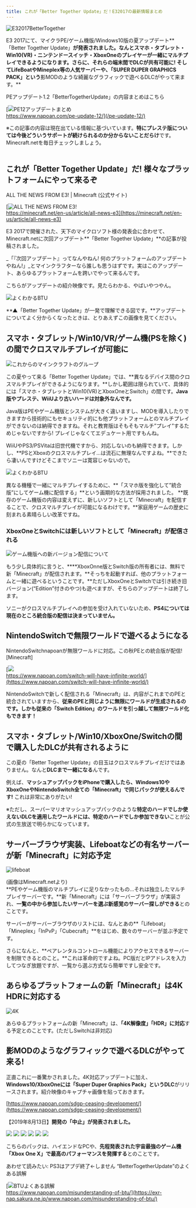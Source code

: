 ```yaml
---
title: これが「Better Together Update」だ！E32017の最新情報まとめ
---
```


![E32017BetterTogether](https://cdn-ak.f.st-hatena.com/images/fotolife/s/sasigume/20210208/20210208110356.png)

E3 2017にて、マイクラPE/ゲーム機版/Windows10版の夏アップデート**「Better Together Update」**が発表されました。**なんとスマホ・タブレット・Win10(VR)・ニンテンドースイッチ・XboxOneのプレイヤーが一緒にマルチプレイできるようになります。**さらに、それらの端末間で**DLCが共有可能に!** そしてLifeBoatやMineplex等の人気サーバーや、「SUPER DUPER GRAPHICS PACK」という**影MODのような綺麗なグラフィックで遊べるDLCがやって来ます。**

PEアップデート1.2「BetterTogetherUpdate」の内容まとめはこちら

[![PE12アップデートまとめ](https://cdn-ak.f.st-hatena.com/images/fotolife/s/sasigume/20210208/20210208093917.png)  
https://www.napoan.com/pe-update-12/](/pe-update-12/)

※この記事の内容は現在出ている情報に基づいています。**特にプレステ版については今後どういうサポートが続けられるのか分からないことだらけ**です。Minecraft.netを毎日チェックしましょう。  
 

## これが「Better Together Update」だ! 様々なプラットフォームにやって来るぞ

ALL THE NEWS FROM E3! | Minecraft (公式サイト)

[![ALL THE NEWS FROM E3!](https://cdn-ak.f.st-hatena.com/images/fotolife/s/sasigume/20210208/20210208113333.png)  
https://minecraft.net/en-us/article/all-news-e3](https://minecraft.net/en-us/article/all-news-e3)

E3 2017で開催された、天下のマイクロソフト様の発表会に合わせて、Minecraft.netに次回アップデート**「Better Together Update」**の記事が投稿されました。

_「『次回アップデート』ってなんやねん! 何のプラットフォームのアップデートやねん!」_とマインクラフターなら誰しも思うはずです。実はこのアップデート、あらゆるプラットフォームを跨いでやって来るんです。

こちらがアップデートの紹介映像です。見たらわかる、やばいやつやん。

![よくわかるBTU](https://cdn-ak.f.st-hatena.com/images/fotolife/s/sasigume/20210208/20210208093929.png)

**▲「Better Together Update」が一発で理解できる図です。**アップデートについてよく分からくなったときは、とりあえずこの画像を見てください。

## スマホ・タブレット/Win10/VR/ゲーム機(PSを除く)の間でクロスマルチプレイが可能に

![これからのマインクラフトのグループ](https://www.napoan.com/wp-content/uploads/2017/09/c2818d43bec9e6b7a3baa114805e1db6.png)

この夏やって来る「Better Together Update」では、**異なるデバイス間のクロスマルチプレイができるようになります。**しかし範囲は限られていて、具体的には「スマホ・タブレットとWin10(VR)とXboxOneとSwitch」の間です。**Java版やプレステ、WiiUより古いハードは対象外なんです。**

Java版はPEやゲーム機版とシステムが大きく違いますし、MODを導入したりできますから技術的にもセキュリティ的にも他プラットフォームとのマルチプレイができないのは納得できますね。それと教育版はそもそもマルチ”プレイ”するためじゃないですから! プレイじゃなくてエデュケート用ですもんね。

WiiUやPS3/PSVitaは旧世代機ですから、対応しないのも納得できます。しかし、**PSとXboxのクロスマルチプレイ…は流石に無理なんですよね。**できたら凄いんですけどそこまでソニーは寛容じゃないので。

![よくわかるBTU](https://cdn-ak.f.st-hatena.com/images/fotolife/s/sasigume/20210208/20210208093929.png)

異なる機種で一緒にマルチプレイするために、**「スマホ版を強化して”統合版”にしてゲーム機に配信する」**という画期的な方法が採用されました。 **既存のゲーム機版の内容は変えずに、新しいソフトとして「Minecraft」を配信することで、クロスマルチプレイが可能になるわけです。**家庭用ゲームの歴史に刻まれる素晴らしい改革ですね。

### XboxOneとSwitchには新しいソフトとして「Minecraft」が配信される

![ゲーム機版への新バージョン配信について](https://cdn-ak.f.st-hatena.com/images/fotolife/s/sasigume/20210208/20210208121557.png)

もう少し具体的に言うと、****XboxOnne版とSwitch版の所有者には、無料で新「Minecraft」が配信されます。**そっちを起動すれば、他のプラットフォームと一緒に遊べるということです。**ただしXboxOneとSwitchでは引き続き旧バージョン(“Edition”付きのやつ)も遊べますが、そちらのアップデートは終了します。

ソニーがクロスマルチプレイへの参加を受け入れていないため、**PS4については現在のところ統合版の配信は決まっていません。**

## NintendoSwitchで無限ワールドで遊べるようになる

NintendoSwitchnapoanが無限ワールドに対応。この秋PEとの統合版が配信! \[Minecraft\]

[![](https://cdn-ak.f.st-hatena.com/images/fotolife/s/sasigume/20210208/20210208093936.png)  
https://www.napoan.com/switch-will-have-infinite-world/](https://www.napoan.com/switch-will-have-infinite-world/)

NintendoSwitchで新しく配信される「Minecraft」は、内容がこれまでのPEと統合されていますから、**従来のPEと同じように無限にワールドが生成されるのです。しかも従来の「Switch Edition」のワールドを引っ越して無限ワールド化もできます！**

## スマホ・タブレット/Win10/XboxOne/Switchの間で購入したDLCが共有されるように

この夏の「Better Together Update」の目玉はクロスマルチプレイだけではありません。なんと**DLCまで一緒になる**んです。

例えば、**マッシュアップパックをiPhoneで購入したら、Windows10やXboxOneやNintendoSwitch全ての「Minecraft」で同じパックが使えるんです!** これは非常にありがたい!

※ただし、スーパーマリオマッシュアップパックのような**特定のハードでしか使えないDLCを適用したワールドには、特定のハードでしか参加できない**ことが公式の生放送で明らかになっています。

## サーバーブラウザ実装、Lifeboatなどの有名サーバーが新「Minecraft」に対応予定

![lifeboat](https://cdn-ak.f.st-hatena.com/images/fotolife/s/sasigume/20210208/20210208122027.jpg)

(画像はMinecraft.netより)  
**PEやゲーム機版のマルチプレイに足りなかったもの…それは独立したマルチプレイサーバーです。**新「Minecraft」には「サーバーブラウザ」が実装され、**一覧の中から参加したいサーバーを選ぶ新感覚のサーバー探しができる**とのことです。

サーバーがサーバーブラウザのリストには、なんとあの**「Lifeboat」「Mineplex」「InPvP」「Cubecraft」**をはじめ、数々のサーバーが並ぶ予定です。

さらになんと、**ペアレンタルコントロール機能によりアクセスできるサーバーを制限できるとのこと。**これは革命的ですよね。PC版だとIPアドレスを入力してつなぎ放題ですが、一覧から選ぶ方式なら簡単ですし安全です。

## あらゆるプラットフォームの新「Minecraft」は4K HDRに対応する

![4K](https://cdn-ak.f.st-hatena.com/images/fotolife/s/sasigume/20210208/20210208113336.png)

あらゆるプラットフォームの新「Minecraft」は、**「4K解像度」「HDR」に対応**する予定とのことです。(ただしSwitchは非対応)

## 影MODのようなグラフィックで遊べるDLCがやって来る!

正直これに一番驚かされました。4K対応アップデートに加え、**Windows10/XboxOneには「Super Duper Graphics Pack」というDLC**がリリースされます。紹介映像のキャプチャ画像を貼っておきます。

[https://www.napoan.com/sdgp-ceasing-development/](https://www.napoan.com/sdgp-ceasing-development/)

【2019年8月13日】**開発の「中止」が発表されました。**

![](https://cdn-ak.f.st-hatena.com/images/fotolife/s/sasigume/20210208/20210208113344.png) ![](https://cdn-ak.f.st-hatena.com/images/fotolife/s/sasigume/20210208/20210208113340.png) ![](https://cdn-ak.f.st-hatena.com/images/fotolife/s/sasigume/20210208/20210208113347.png) ![](https://res.cloudinary.com/napoan-com/image/upload/w_650,c_limit,f_auto,q_auto/v1578371032/bandicam-2017-06-12-13-42-37-956_nxgu7y.png) ![](https://res.cloudinary.com/napoan-com/image/upload/w_650,c_limit,f_auto,q_auto/v1578371035/bandicam-2017-06-12-13-42-41-653_ayxoza.png) ![](https://res.cloudinary.com/napoan-com/image/upload/w_650,c_limit,f_auto,q_auto/v1578371024/bandicam-2017-06-12-13-42-56-139_fskiqm.png)

こちらのパックは、ハイエンドなPCや、**先程発表された宇宙最強のゲーム機「Xbox One X」で最高のパフォーマンスを発揮する**とのことです。

あわせて読みたい: PS3はアプデ終了←しません “BetterTogetherUpdate”のよくある誤解

[![BTUよくある誤解](https://res.cloudinary.com/napoan-com/image/upload/w_650,c_limit,f_auto,q_auto/v1578369840/ca94c6d898ab37f4bdf936cd0cd50840_xpxd0q.png)  
https://www.napoan.com/misunderstanding-of-btu/](https://exr-nap.sakura.ne.jp/www.napoan.com/misunderstanding-of-btu/)
